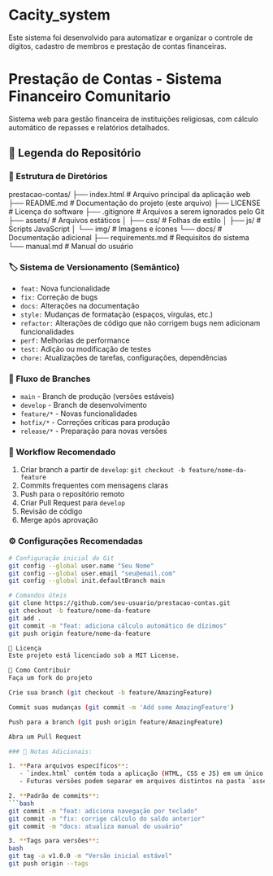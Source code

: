 # Cacity_system
Este sistema foi desenvolvido para automatizar e organizar o controle de dígitos, cadastro de membros e prestação de contas financeiras.

# Prestação de Contas - Sistema Financeiro Comunitario

Sistema web para gestão financeira de instituições religiosas, com cálculo automático de repasses e relatórios detalhados.

## 📌 Legenda do Repositório

### 📂 Estrutura de Diretórios

prestacao-contas/
├── index.html # Arquivo principal da aplicação web
├── README.md # Documentação do projeto (este arquivo)
├── LICENSE # Licença do software
├── .gitignore # Arquivos a serem ignorados pelo Git
├── assets/ # Arquivos estáticos
│ ├── css/ # Folhas de estilo
│ ├── js/ # Scripts JavaScript
│ └── img/ # Imagens e ícones
└── docs/ # Documentação adicional
├── requirements.md # Requisitos do sistema
└── manual.md # Manual do usuário

### 🏷️ Sistema de Versionamento (Semântico)
- `feat:` Nova funcionalidade
- `fix:` Correção de bugs
- `docs:` Alterações na documentação
- `style:` Mudanças de formatação (espaços, vírgulas, etc.)
- `refactor:` Alterações de código que não corrigem bugs nem adicionam funcionalidades
- `perf:` Melhorias de performance
- `test:` Adição ou modificação de testes
- `chore:` Atualizações de tarefas, configurações, dependências

### 🌳 Fluxo de Branches
- `main` - Branch de produção (versões estáveis)
- `develop` - Branch de desenvolvimento
- `feature/*` - Novas funcionalidades
- `hotfix/*` - Correções críticas para produção
- `release/*` - Preparação para novas versões

### 🔄 Workflow Recomendado
1. Criar branch a partir de `develop`: `git checkout -b feature/nome-da-feature`
2. Commits frequentes com mensagens claras
3. Push para o repositório remoto
4. Criar Pull Request para `develop`
5. Revisão de código
6. Merge após aprovação

### ⚙️ Configurações Recomendadas
```bash
# Configuração inicial do Git
git config --global user.name "Seu Nome"
git config --global user.email "seu@email.com"
git config --global init.defaultBranch main

# Comandos úteis
git clone https://github.com/seu-usuario/prestacao-contas.git
git checkout -b feature/nome-da-feature
git add .
git commit -m "feat: adiciona cálculo automático de dízimos"
git push origin feature/nome-da-feature

📜 Licença
Este projeto está licenciado sob a MIT License.

🤝 Como Contribuir
Faça um fork do projeto

Crie sua branch (git checkout -b feature/AmazingFeature)

Commit suas mudanças (git commit -m 'Add some AmazingFeature')

Push para a branch (git push origin feature/AmazingFeature)

Abra um Pull Request

### 📝 Notas Adicionais:

1. **Para arquivos específicos**:
   - `index.html` contém toda a aplicação (HTML, CSS e JS) em um único arquivo para facilidade de implantação
   - Futuras versões podem separar em arquivos distintos na pasta `assets/`

2. **Padrão de commits**:
```bash
git commit -m "feat: adiciona navegação por teclado"
git commit -m "fix: corrige cálculo do saldo anterior"
git commit -m "docs: atualiza manual do usuário"

3. **Tags para versões**:
bash
git tag -a v1.0.0 -m "Versão inicial estável"
git push origin --tags
